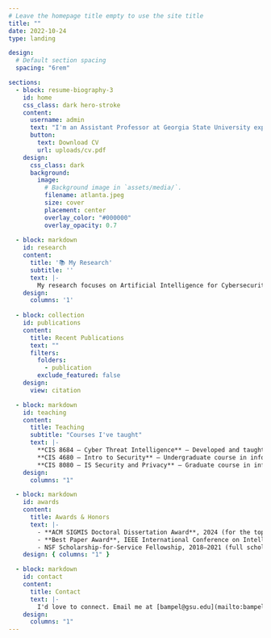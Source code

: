 ```yaml
---
# Leave the homepage title empty to use the site title
title: ""
date: 2022-10-24
type: landing

design:
  # Default section spacing
  spacing: "6rem"

sections:
  - block: resume-biography-3
    id: home
    css_class: dark hero-stroke
    content:
      username: admin
      text: "I'm an Assistant Professor at Georgia State University exploring artificial intelligence for cybersecurity. [Learn more about me.](/authors/admin/)"
      button:
        text: Download CV
        url: uploads/cv.pdf
    design:
      css_class: dark
      background:
        image:
          # Background image in `assets/media/`.
          filename: atlanta.jpeg
          size: cover
          placement: center
          overlay_color: "#000000"
          overlay_opacity: 0.7
  
  - block: markdown
    id: research
    content:
      title: '📚 My Research'
      subtitle: ''
      text: |-
        My research focuses on Artificial Intelligence for Cybersecurity, with particular interests in cyber threat intelligence, hacker community analytics, phishing detection, and text mining methods. I leverage advanced machine learning (including large language models) to address security challenges in information systems. I'm always open to chatting and collaborating! 
    design:
      columns: '1'
  
  - block: collection
    id: publications
    content:
      title: Recent Publications
      text: ""
      filters:
        folders:
          - publication
        exclude_featured: false
    design:
      view: citation

  - block: markdown
    id: teaching
    content:
      title: Teaching
      subtitle: "Courses I've taught"
      text: |-
        **CIS 8684 – Cyber Threat Intelligence** – Developed and taught a graduate course on cyber threat intelligence (TE eval: 4.91/5).  
        **CIS 4680 – Intro to Security** – Undergraduate course in information security.  
        **CIS 8080 – IS Security and Privacy** – Graduate course in information security.
    design:
      columns: "1"

  - block: markdown
    id: awards
    content:
      title: Awards & Honors
      text: |-
        - **ACM SIGMIS Doctoral Dissertation Award**, 2024 (for the top IS dissertation of the year).
        - **Best Paper Award**, IEEE International Conference on Intelligence and Security Informatics (ISI) 2020 and 2023.
        - NSF Scholarship-for-Service Fellowship, 2018–2021 (full scholarship and stipend for cybersecurity study).
    design: { columns: "1" }

  - block: markdown
    id: contact
    content:
      title: Contact
      text: |-
        I'd love to connect. Email me at [bampel@gsu.edu](mailto:bampel@gsu.edu) or reach out on [LinkedIn](https://www.linkedin.com/in/benampel/).
    design:
      columns: "1"
---
```

